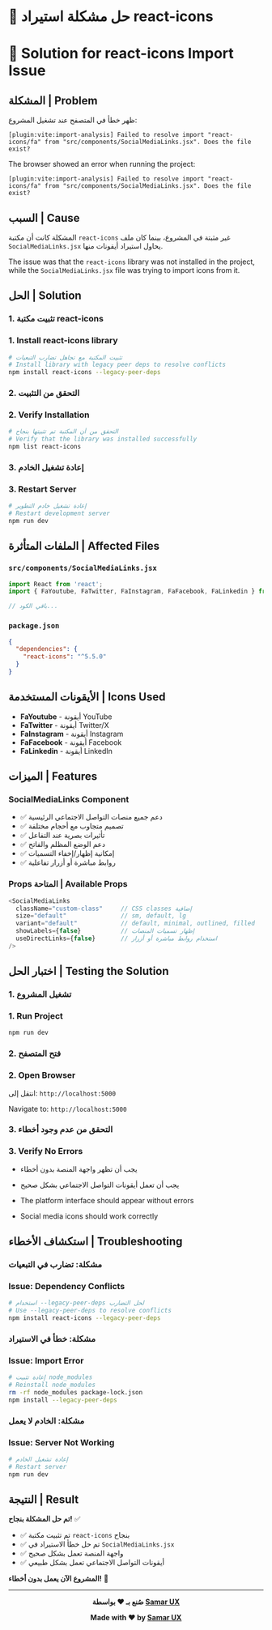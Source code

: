 # 🔧 حل مشكلة استيراد react-icons
# 🔧 Solution for react-icons Import Issue

## المشكلة | Problem

ظهر خطأ في المتصفح عند تشغيل المشروع:

```
[plugin:vite:import-analysis] Failed to resolve import "react-icons/fa" from "src/components/SocialMediaLinks.jsx". Does the file exist?
```

The browser showed an error when running the project:

```
[plugin:vite:import-analysis] Failed to resolve import "react-icons/fa" from "src/components/SocialMediaLinks.jsx". Does the file exist?
```

## السبب | Cause

المشكلة كانت أن مكتبة `react-icons` غير مثبتة في المشروع، بينما كان ملف `SocialMediaLinks.jsx` يحاول استيراد أيقونات منها.

The issue was that the `react-icons` library was not installed in the project, while the `SocialMediaLinks.jsx` file was trying to import icons from it.

## الحل | Solution

### 1. تثبيت مكتبة react-icons
### 1. Install react-icons library

```bash
# تثبيت المكتبة مع تجاهل تضارب التبعيات
# Install library with legacy peer deps to resolve conflicts
npm install react-icons --legacy-peer-deps
```

### 2. التحقق من التثبيت
### 2. Verify Installation

```bash
# التحقق من أن المكتبة تم تثبيتها بنجاح
# Verify that the library was installed successfully
npm list react-icons
```

### 3. إعادة تشغيل الخادم
### 3. Restart Server

```bash
# إعادة تشغيل خادم التطوير
# Restart development server
npm run dev
```

## الملفات المتأثرة | Affected Files

### `src/components/SocialMediaLinks.jsx`
```javascript
import React from 'react';
import { FaYoutube, FaTwitter, FaInstagram, FaFacebook, FaLinkedin } from 'react-icons/fa';

// باقي الكود...
```

### `package.json`
```json
{
  "dependencies": {
    "react-icons": "^5.5.0"
  }
}
```

## الأيقونات المستخدمة | Icons Used

- **FaYoutube** - أيقونة YouTube
- **FaTwitter** - أيقونة Twitter/X
- **FaInstagram** - أيقونة Instagram
- **FaFacebook** - أيقونة Facebook
- **FaLinkedin** - أيقونة LinkedIn

## الميزات | Features

### SocialMediaLinks Component
- ✅ دعم جميع منصات التواصل الاجتماعي الرئيسية
- ✅ تصميم متجاوب مع أحجام مختلفة
- ✅ تأثيرات بصرية عند التفاعل
- ✅ دعم الوضع المظلم والفاتح
- ✅ إمكانية إظهار/إخفاء التسميات
- ✅ روابط مباشرة أو أزرار تفاعلية

### Props المتاحة | Available Props
```javascript
<SocialMediaLinks 
  className="custom-class"     // CSS classes إضافية
  size="default"               // sm, default, lg
  variant="default"            // default, minimal, outlined, filled
  showLabels={false}           // إظهار تسميات المنصات
  useDirectLinks={false}       // استخدام روابط مباشرة أو أزرار
/>
```

## اختبار الحل | Testing the Solution

### 1. تشغيل المشروع
### 1. Run Project

```bash
npm run dev
```

### 2. فتح المتصفح
### 2. Open Browser

انتقل إلى: `http://localhost:5000`

Navigate to: `http://localhost:5000`

### 3. التحقق من عدم وجود أخطاء
### 3. Verify No Errors

- يجب أن تظهر واجهة المنصة بدون أخطاء
- يجب أن تعمل أيقونات التواصل الاجتماعي بشكل صحيح

- The platform interface should appear without errors
- Social media icons should work correctly

## استكشاف الأخطاء | Troubleshooting

### مشكلة: تضارب في التبعيات
### Issue: Dependency Conflicts

```bash
# استخدام --legacy-peer-deps لحل التضارب
# Use --legacy-peer-deps to resolve conflicts
npm install react-icons --legacy-peer-deps
```

### مشكلة: خطأ في الاستيراد
### Issue: Import Error

```bash
# إعادة تثبيت node_modules
# Reinstall node_modules
rm -rf node_modules package-lock.json
npm install --legacy-peer-deps
```

### مشكلة: الخادم لا يعمل
### Issue: Server Not Working

```bash
# إعادة تشغيل الخادم
# Restart server
npm run dev
```

## النتيجة | Result

**تم حل المشكلة بنجاح!** ✅

- ✅ تم تثبيت مكتبة `react-icons` بنجاح
- ✅ تم حل خطأ الاستيراد في `SocialMediaLinks.jsx`
- ✅ واجهة المنصة تعمل بشكل صحيح
- ✅ أيقونات التواصل الاجتماعي تعمل بشكل طبيعي

**المشروع الآن يعمل بدون أخطاء!** 🚀

---

<div align="center">

**صُنع بـ ❤️ بواسطة [Samar UX](https://github.com/samar-ux)**

**Made with ❤️ by [Samar UX](https://github.com/samar-ux)**

</div>
